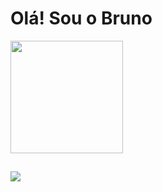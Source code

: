 <h1>Olá! Sou o Bruno</h1>
<div>
  <a href ="https://github.com/brunojonas1">
  <img height="180em" src="https://github-readme-stats.vercel.app/api?username=brunojonas1&show_icons=true&theme=dracula&include_all_commit=true&count"/>
</div>

##

<div>
  <a href= "mailto:brunochemiria@gmail.com"><img src="https://img.shields.io/badge/Gmail-D14836?style=for-the-badge&logo=gmail&logoColor=white" target="_blank"> </a>
  <a href="https://www.linkedin.com/in/bruno-jmoreira/" target="_blank"><img src="https://img.shields.io/badge/-LinkedIn-%230077B5?style=for-the-badge&logo=linkedin&logoColor=white" target="_blank </a>
</div>

